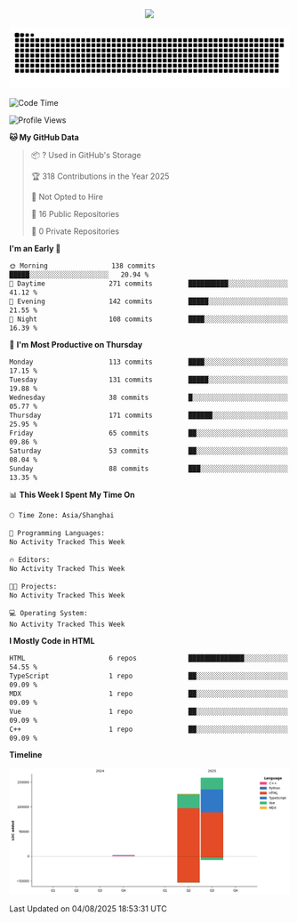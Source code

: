 <div id="header" align="center">
  <img src="https://media.giphy.com/media/du3J3cXyzhj75IOgvA/giphy.gif" width="120"/>
</div>



![](https://raw.githubusercontent.com/iocion/iocion/refs/heads/output/github-contribution-grid-snake.svg)


<!--START_SECTION:waka-->
![Code Time](http://img.shields.io/badge/Code%20Time-6%20hrs%2045%20mins-blue)

![Profile Views](http://img.shields.io/badge/Profile%20Views-0-blue)

**🐱 My GitHub Data** 

> 📦 ? Used in GitHub's Storage 
 > 
> 🏆 318 Contributions in the Year 2025
 > 
> 🚫 Not Opted to Hire
 > 
> 📜 16 Public Repositories 
 > 
> 🔑 0 Private Repositories 
 > 
**I'm an Early 🐤** 

```text
🌞 Morning                138 commits         █████░░░░░░░░░░░░░░░░░░░░   20.94 % 
🌆 Daytime                271 commits         ██████████░░░░░░░░░░░░░░░   41.12 % 
🌃 Evening                142 commits         █████░░░░░░░░░░░░░░░░░░░░   21.55 % 
🌙 Night                  108 commits         ████░░░░░░░░░░░░░░░░░░░░░   16.39 % 
```
📅 **I'm Most Productive on Thursday** 

```text
Monday                   113 commits         ████░░░░░░░░░░░░░░░░░░░░░   17.15 % 
Tuesday                  131 commits         █████░░░░░░░░░░░░░░░░░░░░   19.88 % 
Wednesday                38 commits          █░░░░░░░░░░░░░░░░░░░░░░░░   05.77 % 
Thursday                 171 commits         ██████░░░░░░░░░░░░░░░░░░░   25.95 % 
Friday                   65 commits          ██░░░░░░░░░░░░░░░░░░░░░░░   09.86 % 
Saturday                 53 commits          ██░░░░░░░░░░░░░░░░░░░░░░░   08.04 % 
Sunday                   88 commits          ███░░░░░░░░░░░░░░░░░░░░░░   13.35 % 
```


📊 **This Week I Spent My Time On** 

```text
🕑︎ Time Zone: Asia/Shanghai

💬 Programming Languages: 
No Activity Tracked This Week

🔥 Editors: 
No Activity Tracked This Week

🐱‍💻 Projects: 
No Activity Tracked This Week

💻 Operating System: 
No Activity Tracked This Week
```

**I Mostly Code in HTML** 

```text
HTML                     6 repos             ██████████████░░░░░░░░░░░   54.55 % 
TypeScript               1 repo              ██░░░░░░░░░░░░░░░░░░░░░░░   09.09 % 
MDX                      1 repo              ██░░░░░░░░░░░░░░░░░░░░░░░   09.09 % 
Vue                      1 repo              ██░░░░░░░░░░░░░░░░░░░░░░░   09.09 % 
C++                      1 repo              ██░░░░░░░░░░░░░░░░░░░░░░░   09.09 % 
```



**Timeline**

![Lines of Code chart](https://raw.githubusercontent.com/iocion/iocion/main/assets/bar_graph.png)


 Last Updated on 04/08/2025 18:53:31 UTC
<!--END_SECTION:waka-->
